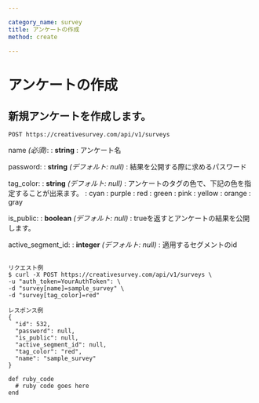 ```yaml
---

category_name: survey
title: アンケートの作成
method: create

---
```


# アンケートの作成

## 新規アンケートを作成します。

`POST https://creativesurvey.com/api/v1/surveys`

name _(必須)_:
: __string__
: アンケート名

password:
: __string__ _(デフォルト: null)_
: 結果を公開する際に求めるパスワード

tag_color:
: __string__ _(デフォルト: null)_
: アンケートのタグの色で、下記の色を指定することが出来ます。
: cyan
: purple
: red
: green
: pink
: yellow
: orange
: gray

is_public:
: __boolean__ _(デフォルト: null)_
: trueを返すとアンケートの結果を公開します。

active_segment_id:
: __integer__ _(デフォルト: null)_
: 適用するセグメントのid

~~~

リクエスト例
$ curl -X POST https://creativesurvey.com/api/v1/surveys \
-u "auth_token=YourAuthToken": \
-d "survey[name]=sample_survey" \
-d "survey[tag_color]=red"

レスポンス例
{
  "id": 532,
  "password": null,
  "is_public": null,
  "active_segment_id": null,
  "tag_color": "red",
  "name": "sample_survey"
}
~~~
 
~~~
def ruby_code
  # ruby code goes here
end
~~~

　
　
